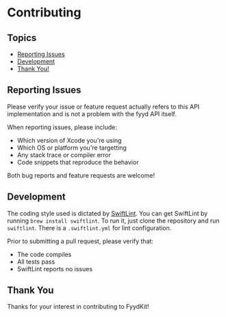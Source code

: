 # Contributing

## Topics

* [Reporting Issues](#reporting-issues)
* [Development](#development)
* [Thank You!](#thank-you)

## Reporting Issues

Please verify your issue or feature request actually refers to this API implementation and is not a problem with the fyyd API itself.

When reporting issues, please include:

* Which version of Xcode you're using
* Which OS or platform you're targetting
* Any stack trace or compiler error
* Code snippets that reproduce the behavior

Both bug reports and feature requests are welcome!

## Development

The coding style used is dictated by [SwiftLint](https://github.com/realm/SwiftLint). You can get SwiftLint by running `brew install swiftlint`. To run it, just clone the repository and run `swiftlint`. There is a `.swiftlint.yml` for lint configuration.

Prior to submitting a pull request, please verify that:

* The code compiles
* All tests pass
* SwiftLint reports no issues

## Thank You

Thanks for your interest in contributing to FyydKit!
